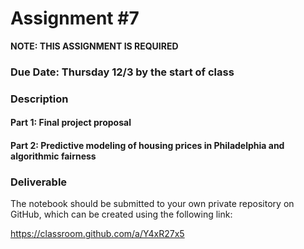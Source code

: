 # Assignment #7

**NOTE: THIS ASSIGNMENT IS REQUIRED**

### Due Date: Thursday 12/3 by the start of class

### Description

#### Part 1: Final project proposal

#### Part 2: Predictive modeling of housing prices in Philadelphia and algorithmic fairness

### Deliverable

The notebook should be submitted to your own private repository on GitHub, which can be created using the following link:

https://classroom.github.com/a/Y4xR27x5
